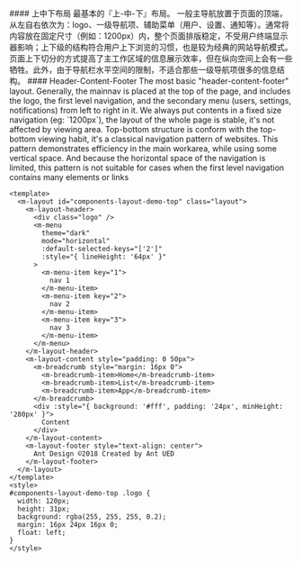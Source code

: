 <cn>
#### 上中下布局
最基本的『上-中-下』布局。
一般主导航放置于页面的顶端，从左自右依次为：logo、一级导航项、辅助菜单（用户、设置、通知等）。通常将内容放在固定尺寸（例如：1200px）内，整个页面排版稳定，不受用户终端显示器影响；上下级的结构符合用户上下浏览的习惯，也是较为经典的网站导航模式。页面上下切分的方式提高了主工作区域的信息展示效率，但在纵向空间上会有一些牺牲。此外，由于导航栏水平空间的限制，不适合那些一级导航项很多的信息结构。
</cn>

<us>
#### Header-Content-Footer
The most basic "header-content-footer" layout.
Generally, the mainnav is placed at the top of the page, and includes the logo, the first level navigation, and the secondary menu (users, settings, notifications) from left to right in it.
We always put contents in a fixed size navigation (eg: `1200px`), the layout of the whole page is stable, it's not affected by viewing area.
Top-bottom structure is conform with the top-bottom viewing habit, it's a classical navigation pattern of websites. This pattern demonstrates efficiency in the main workarea, while using some vertical space. And because the horizontal space of the navigation is limited, this pattern is not suitable for cases when the first level navigation contains many elements or links
</us>

```vue
<template>
  <m-layout id="components-layout-demo-top" class="layout">
    <m-layout-header>
      <div class="logo" />
      <m-menu
        theme="dark"
        mode="horizontal"
        :default-selected-keys="['2']"
        :style="{ lineHeight: '64px' }"
      >
        <m-menu-item key="1">
          nav 1
        </m-menu-item>
        <m-menu-item key="2">
          nav 2
        </m-menu-item>
        <m-menu-item key="3">
          nav 3
        </m-menu-item>
      </m-menu>
    </m-layout-header>
    <m-layout-content style="padding: 0 50px">
      <m-breadcrumb style="margin: 16px 0">
        <m-breadcrumb-item>Home</m-breadcrumb-item>
        <m-breadcrumb-item>List</m-breadcrumb-item>
        <m-breadcrumb-item>App</m-breadcrumb-item>
      </m-breadcrumb>
      <div :style="{ background: '#fff', padding: '24px', minHeight: '280px' }">
        Content
      </div>
    </m-layout-content>
    <m-layout-footer style="text-align: center">
      Ant Design ©2018 Created by Ant UED
    </m-layout-footer>
  </m-layout>
</template>
<style>
#components-layout-demo-top .logo {
  width: 120px;
  height: 31px;
  background: rgba(255, 255, 255, 0.2);
  margin: 16px 24px 16px 0;
  float: left;
}
</style>
```
